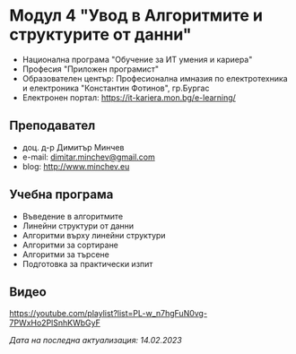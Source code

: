 # Модул 4 "Увод в Алгоритмите и структурите от данни"
- Национална програма "Обучение за ИТ умения и кариера"
- Професия "Приложен програмист" 
- Образователен център: Професионална имназия по електротехника и електроника "Константин Фотинов", гр.Бургас  
- Електронен портал: https://it-kariera.mon.bg/e-learning/

## Преподавател
- доц. д-р Димитър Минчев
- e-mail: dimitar.minchev@gmail.com 
- blog: http://www.minchev.eu

## Учебна програма
- Въведение в алгоритмите
- Линейни структури от данни
- Алгоритми върху линейни структури
- Алгоритми за сортиране
- Алгоритми за търсене
- Подготовка за практически изпит 

## Видео
https://youtube.com/playlist?list=PL-w_n7hgFuN0vg-7PWxHo2PlSnhKWbGyF

_Дата на последна актуализация: 14.02.2023_